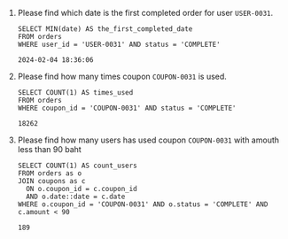 1. Please find which date is the first completed order for user `USER-0031`.

    ```
    SELECT MIN(date) AS the_first_completed_date
    FROM orders
    WHERE user_id = 'USER-0031' AND status = 'COMPLETE'
    ```
   
    ```
    2024-02-04 18:36:06
    ```
   
2. Please find how many times coupon `COUPON-0031` is used.

    ```
    SELECT COUNT(1) AS times_used
    FROM orders
    WHERE coupon_id = 'COUPON-0031' AND status = 'COMPLETE'
    ```

    ```
    18262
    ```

3. Please find how many users has used coupon `COUPON-0031` with amouth less than 90 baht

    ```
    SELECT COUNT(1) AS count_users
    FROM orders as o
    JOIN coupons as c
      ON o.coupon_id = c.coupon_id
      AND o.date::date = c.date
    WHERE o.coupon_id = 'COUPON-0031' AND o.status = 'COMPLETE' AND c.amount < 90 
    ```

    ```
    189
    ```
